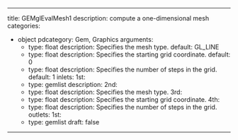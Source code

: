 
---
title: GEMglEvalMesh1
description: compute a one-dimensional mesh
categories:
  - object
pdcategory: Gem, Graphics
arguments:
    - type: float
      description: Specifies the mesh type.
      default: GL_LINE
    - type: float
      description: Specifies the starting grid coordinate.
      default: 0
    - type: float
      description: Specifies the number of steps in the grid.
      default: 1
inlets:
  1st:
    - type: gemlist
      description:
  2nd:
    - type: float
      description: Specifies the mesh type.
  3rd:
    - type: float
      description: Specifies the starting grid coordinate.
  4th:
    - type: float
      description: Specifies the number of steps in the grid.
outlets:
  1st:
    - type: gemlist
draft: false
---

